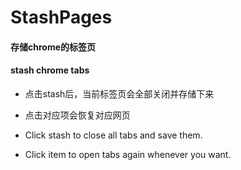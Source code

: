 # StashPages

#### 存储chrome的标签页

#### stash chrome tabs

- 点击stash后，当前标签页会全部关闭并存储下来

- 点击对应项会恢复对应网页

- Click stash to close all tabs and save them.

- Click item to open tabs again whenever you want.
